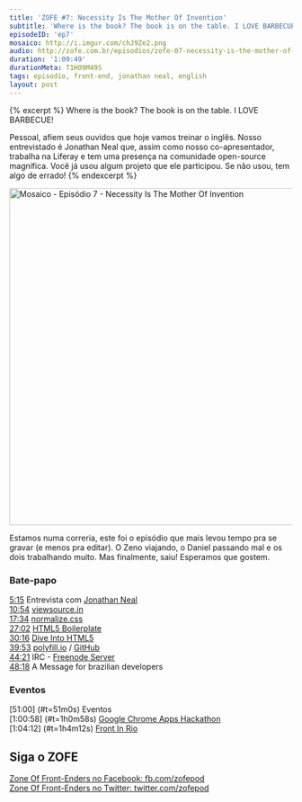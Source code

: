 ```yaml
---
title: 'ZOFE #7: Necessity Is The Mother Of Invention'
subtitle: 'Where is the book? The book is on the table. I LOVE BARBECUE!'
episodeID: 'ep7'
mosaico: http://i.imgur.com/chJ9Ze2.png
audio: http://zofe.com.br/episodios/zofe-07-necessity-is-the-mother-of-invention
duration: '1:09:49'
durationMeta: T1H09M49S
tags: episodio, front-end, jonathan neal, english
layout: post
---
```


{% excerpt %}
Where is the book? The book is on the table. I LOVE BARBECUE!

Pessoal, afiem seus ouvidos que hoje vamos treinar o inglês. Nosso entrevistado é Jonathan Neal que, assim como nosso co-apresentador, trabalha na Liferay e tem uma presença na comunidade open-source magnífica. Você já usou algum projeto que ele participou. Se não usou, tem algo de errado!
{% endexcerpt %}

<img title="Mosaico - Episódio 7 -  Necessity Is The Mother Of Invention" src="http://i.imgur.com/chJ9Ze2.png" class="mosaico" alt="Mosaico - Episódio 7 -  Necessity Is The Mother Of Invention" width="600" height="600">

Estamos numa correria, este foi o episódio que mais levou tempo pra se gravar (e menos pra editar). O Zeno viajando, o Daniel passando mal e os dois trabalhando muito. Mas finalmente, saiu! Esperamos que gostem.

### Bate-papo

[5:15](#t=5m15s) Entrevista com [Jonathan Neal](http://twitter.com/jon_neal)<br>
[10:54](#t=10m54s) [viewsource.in](http://viewsource.in)<br>
[17:34](#t=17m34s) [normalize.css](http://necolas.github.io/normalize.css/)<br>
[27:02](#t=27m02s) [HTML5 Boilerplate](http://h5bp.com/)<br>
[30:16](#t=30m16s) [Dive Into HTML5](http://diveintohtml5.info/)<br>
[39:53](#t=39m53s) [polyfill.io](http://polyfill.io/) / [GitHub](https://github.com/jonathantneal/polyfill) <br>
[44:21](#t=44m21s) IRC - [Freenode Server](https://www.freenode.net/)<br>
[48:18](#t=48m18s) A Message for brazilian developers<br>

### Eventos
[51:00] (#t=51m0s) Eventos <br>
[1:00:58] (#t=1h0m58s) [Google Chrome Apps Hackathon](https://plus.google.com/events/cobmr4esq1ua8ss7phv5040b14c) <br>
[1:04:12] (#t=1h4m12s) [Front In Rio](http://frontinrio.com.br/) <br>

## Siga o ZOFE

[Zone Of Front-Enders no Facebook: fb.com/zofepod](http://fb.com/zofepod/ "ZOFE no Facebook: fb.com/zofepod")<br>
[Zone Of Front-Enders no Twitter: twitter.com/zofepod](http://twitter.com/zofepod/ "ZOFE no Twitter")<br>
